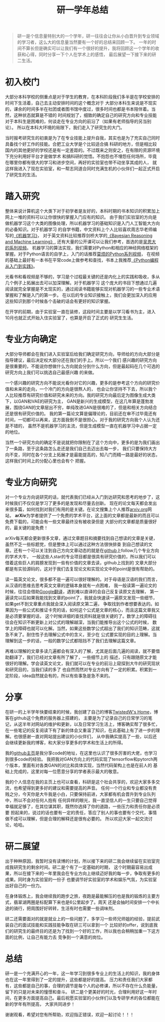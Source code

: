 ﻿---
layout: post
title: 研一学年总结
category: 生活
tags: [Life]
description: 
---

> 研一是个信息量特别大的一个学年，研一往往会让你从小白晋升到专业领域的学习者，这么大的信息量当然要有一个好的总结来回顾一下。
一年的时间不算长但是确实可以让我们有一个很好的提升，我将回顾这一个学年的收获和心得，同时分享一下个人在学术上的感悟，
最后展望一下接下来的研二生活。

# 初入校门 #

大部分本科学校的侧重点是对于学生的教育，在本科阶段我们多半是在学校安排的时间下生活着，自己去主动安排时间的这个概念对于
大部分本科生来说是不现实的，课余的时间多半在社团或者图书馆中度过，很多时间也都是书本陪伴着。当然，这种状态就算是不错的
时间规划了，细致的确定自己的研究方向和专业技能对于本科生是困难的，何谈走在专业方向的前沿了（如果有老师指导的另当别论）。
所以在本科大环境的局限下，我们走入了研究生的大门。

当时报考研究生的初衷是为了在专业技能上提升自我，其实也是为了充实自己同时具备找个好工作的技能。合肥工业大学是个比较适合搞
科研的地方，但是相比较国内的其他更好的学校还是有一定差距的。不过既来之则安之，在有限的资源环境下充分利用好平台才是做学术
和搞科研的觉悟。不抱怨也不埋怨任何场所，毕竟在哪里你都有很大的学习和进步空间，再好的实验室也带不动坐享其成的人，
就这样我进入了现在实验室，和一帮志同道合同时充满生机的小伙伴们一起正式开启了研究生的生活。

# 踏入研究 #

整体来说计算机这个大类下对于初学者是友好的，本科时期的书本知识的积累加上网上一堆的资料可以让你很快的掌握入门应有的知识。
由于我们实验室的方向是做机器学习这个大类的图像处理，所以机器学习的基础知识是入门人工智能大方向的必备知识。对于机器学习
的自学书籍，中文资料上个人比较喜欢周志华老师编写的[《机器学习》](https://book.douban.com/subject/26708119/)，
对于英文资料比较推荐剑桥大学的[《Bayesian Reasoning and Machine Learning》](https://book.douban.com/subject/5397287/),
还有大量的公开课可以让我们参考，首选的是[吴恩大的系列视频](https://www.bilibili.com/video/av9912938/)。
机器学习的算法实现，我们需要对Python和相应的神经网络框架的掌握。对于Python语言的自学上，入门的话推荐[莫烦的Python系列视频](https://morvanzhou.github.io/)，
在视频的基础上最好有一本书在平常code上做参考和查找，书本上我推荐[《Python编程从入门到实践》](https://book.douban.com/subject/26829016/)。

光看书和看视频是不够的，学习是个过程最关键的还是内化上的实践和吸收，多从几个例子上拓展出去可以加深理解。对于机器学习
这个庞大的书目下想通过几遍阅读就完全掌握是不太现实的，通过阅读书籍能够实现对机器学习的一些专业术语掌握和了解是入门的第一步。
在以后的专业知识接触上，我们会更加深入的应用这些知识到那个时候各个击破的话会有更好的知识掌握。

在开学的前期，由于实验室一直在装修，这段时间主要是以学习看书为主，进入10月也就正式开始入住实验室了，也算是开启了正式的
研究生生活。

# 专业方向确定 #

大部分导师都会在我们进入实验室后给我们确定研究方向，导师给的方向大部分是指导建议，最后决定权大部分还在我们的手上。所以一个我们
感兴趣的研究方向是很重要的，不能说你想做什么方向就会分到什么方向，但是最起码在几个可选的研究方向上我们可以挑选自己最感兴趣
的来做。

一个感兴趣的研究方向不能说光看你对它的兴趣，更多的是参考这个方向的研究价值和未来的走向，一个冷门的方向是很熬人的，
也会让你坚持不下去，所以我个人比较推荐有研究价值和研究未来的方向。我的研究方向最后定为图像生成大类下，以GAN和VAE的研究为主，
GAN是新兴的生成模型，在这几年算是蓬勃发展，围绕GAN的文章层出不穷，单纯改进GAN是很难的了，但是和相关方向结合还是很有研究价值的。
我的第一篇论文算是偏理论的，目前还在审不过毕竟还有时间，一切都可以再来，这方面我倒不是很担心。对于我的研究方向我个人认为还是不错的，
虽然不是机器学习的主流，但是生成模型一直在机器学习中占据一定的地位。

当然一个研究方向的确定不是说就把你限制在了这个方向中，更多的是为我们画出了一条路，至于这条路怎么走还是我们自己去迈出去每一步，
我们只要保持大方向不变，同时在各个分支上拓展才是最能提高的，知八门而精一路是最好的状态，这样我们时间上的分配心里也会有个
把握。

# 专业方向研究 #

对一个专业方向说研究的话，就代表我们已经从入门到达研究和思考的地步了，这时候我们不仅仅是学习了更多的是发现和尽量去创新。
现在的论文每天都会发出来很多篇，如何找到对我们有用的是关键。在论文搜集上个人推荐[arxiv.org](https://arxiv.org/)网站，
**arXiv**为学者提供了一个免费的学术平台，这上面的文章都是最新的而且可以免费下载的，可能会有一些文章最终没有被收录但是
大部分的文章都是质量很好的，最关键的是免费！

arXiv每天都会更新很多文章，通过文章题目和摘要找到自己想读的文章是关键，虽然不乏一些标题党，但是整体上可以通过这种方法很快排查
到自己想读的文章。还有一个可以关注到自己方向文章动态的就是在[github](https://github.com/)上follow几个专业方向的学术大牛，
一般这些人star的专业项目都是很具有研究价值的，所以我们可以借着这些巨人的肩膀发现到一些有价值的文章去读，github上找到的
文章大部分都是有实验源码的，这对于我们去复现论文和实现论文中的point是很有帮助的。

读一篇英文论文，很多都不是一遍可以很好理解的。对于母语是汉语的我们而言，从汉语的思维去思考英文文章的逻辑本身就有一点困难，
我一般读第一遍论文的时候，往往会借助[Google翻译](https://translate.google.cn/)，遇到难以直译的会自己反复读原文去理解，
第一遍读完以后如果我能找到文章的point了，我就会快速读一遍原文发现一些细节，如果get不到文章重点我就会深入阅读原文第二遍，
争取找到作者想要表达的。如果因为一些公式和推证卡壳的话，如何这个公式是文章的核心，而且这篇文章我又是必须要掌握的话，
这个时候详细的查找资料就是很关键的了。数学上的障碍往往会在知识不断更新上对公式的理解越深，当我们能推导出这个公式的时候，
数学上的障碍也就可以化解。当然，如果这些数学公式超出了我们的知识范畴，这就急不来了。耐住性子去理解公式中的含义，至少在
公式要实现的目的上理解。当理解到这一步的话，一般的数学公式都阻挡不了我们去理解这篇文章。

再难以理解的文章多读几遍都会有深入的了解，尤其是后面几遍的阅读，就不要借助翻译了，我们已经对文章有所了解了，一些细节上的
描述，只有跟随原文才能很好的理解。学会读英文论文，我们就可以在专业的前沿上窥探到大牛的研究现状和研究目的，当我们读的多了
也自然而然对专业方向有了一定的积累。积累到一定阶段，idea自然就会有的，所以有些事急是急不来的。

# 分享 #

在研一的上半学年快要结束的时候，我创建了自己的博客[TwistedW's Home](http://www.twistedwg.com/)，博客在github这个免费的服务器上搭建的，
主要是为了记录自己的日常学习的笔记，从这半年对网站的维护和更新，以及日常学习生活上，博客确实帮了很多忙，
在一些笔记的反复阅读下有了新的体会又重温了知识，在此基础上有了进一步的理解。也很感谢一直对网站提出建议的小伙伴们，
从中我确实提高了一些，以后还会继续更新我的博客，和大家分享更多的学术和生活上的所得。

我的[github主页](https://github.com/TwistedW)是我分享code的地址，在这里也认识了很多厉害的大佬，也学习到很多code的经验。
我把我对GAN方向上的代码实现了tensorflow和pytorch两个版本，里面有对各类GAN的对比和具体实现，当然代码架构上也是在前人的
基础上完成的，这里对每一位愿意分享的学者表示最大的敬意。

我的个人信息在我的主页上也可以查看，科研是这个社会共享的，欢迎大家多多交流，也希望得到更多好的建议和需要提高的声音。
任何一个行业和专业都没有贵贱之分，今天你是大牛我是小白，只要保持前进，大家都有机会晋升到专业队列中，所以不会对任何人抱有
任何异样的眼光，我一直坚信人的一生只要自己觉得幸福就足够了，在其位谋其职，既然你选择了你的道路，一些压力和责任你是必须要
担起来的，说过的话也要有一定的责任，答应了别人的事也要有个交代，事情做不成可以理解，但是合理的解释还是很有必要的。
所以欢迎大家一起交流讨论，哈哈。

# 研二展望 #

出于种种原因，我暂时没有读博的计划，所以接下来的研二我会继续留在实验室完成我研究生的剩余时间。研二是个有了一定基础的时期，
这个时期最容易出成果，所以在接下来的一年里我会在专业方向上继续迈好我的每一步，争取有更多的成果。同时身为实验室的一份子
也要调节好实验室的学术和娱乐气氛，为实验室出好自己的一份力。

在身体锻炼上，我会继续我的跑步之旅，夜跑是最能解压的也是我的锻炼的主要方式，翡翠湖两圈是标配算下来也是6公里起步了。周天
还是会抽时间安排一个中长途的骑行，把周围好好转转，生活有时也需要一些调味剂。

研二还需要面对的就是就业上的一些问题了，多学习一些师兄师姐的经验，提前武装自己的面试技能和实践技能争取在研三可以拿到一个
比较好的offer，说到底我们的研究生的最终目的还是为了找到一个好的工作，所以我也会稍稍加重一下这方面的比例，让自己有能力去
竞争到一个满意的岗位。

# 总结 #

研一是一个充满开心的一年，这一年学习到很多专业上的生活上的知识，我的身体也在这一年里得到了一定的提升，这些都是好的提高。
压力和责任我们大家都有，这些都是自己的事，合理的调节是每个人的必修课，所以不存在什么负能量，留下的只是对未来的憧憬和奋斗。
研二是个更美好的时光，合理利用好这一年时间，在更多方面提高自己。最后祝愿实验室的小伙伴们以及专研学术的各位都能在新的学年有所提高，
大家共同进步！

谢谢观看，希望对您有所帮助，欢迎指正错误，欢迎一起讨论！！！